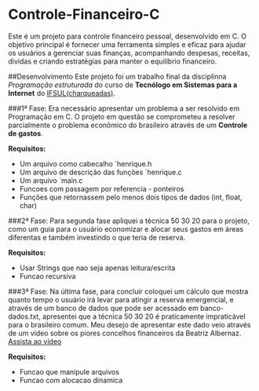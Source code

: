 # Controle-Financeiro-C
Este é um projeto para controle financeiro pessoal, desenvolvido em C. O objetivo principal é fornecer uma ferramenta simples e eficaz para ajudar os usuários a gerenciar suas finanças, acompanhando despesas, receitas, dividas e criando estratégias para manter o equilíbrio financeiro.


##Desenvolvimento
Este projeto foi um trabalho final da disciplinna *Programação estruturada* do curso de **Tecnólogo em Sistemas para a Internet** do [IFSUL(charqueadas)](http://www.charqueadas.ifsul.edu.br).

###1ª Fase:
Era necessário apresentar um problema a ser resolvido em Programação em C. O projeto em questão se comprometeu a resolver parcialmente o problema econômico do brasileiro através de um **Controle de gastos**.

**Requisitos:**
- Um arquivo como cabecalho `henrique.h
- Um arquivo de descrição das funções `henrique.c
- Um arquivo `main.c
- Funcoes com passagem por referencia - ponteiros
- Funções que retornassem pelo menos dois tipos de dados (int, float, char)

###2ª Fase:
Para segunda fase apliquei a técnica 50 30 20 para o projeto, como um guia para o usuário economizar e alocar seus gastos em áreas diferentas e também investindo o que teria de reserva.

**Requisitos:**
- Usar Strings que nao seja apenas leitura/escrita
- Funcao recursiva

###3ª Fase:
Na última fase, para concluir coloquei um cálculo que mostra quanto tempo o usuário irá levar para atingir a reserva emergencial, e através de um banco de dados que pode ser acessado em banco-dados.txt, apresentei que a técnica 50 30 20 é praticamente impraticável para o brasileiro comum. Meu desejo de apresentar este dado veio através de um vídeo sobre os piores concelhos financeiros da Beatriz Albernaz. [Assista ao vídeo](https://youtu.be/myxkQeS6W04?si=Iu--Jg5DVfV6mR62)

**Requisitos:**
- Funcao que manipule arquivos
- Funcao com alocacao dinamica

  
